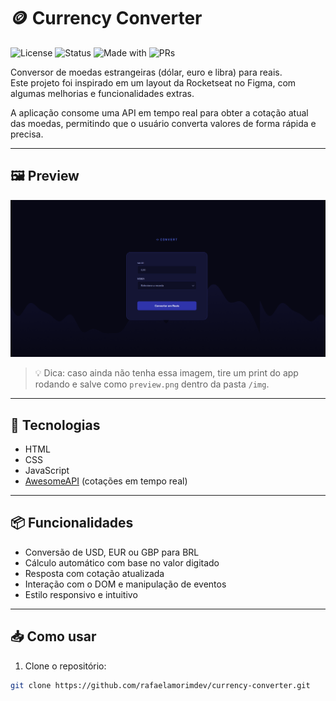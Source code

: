 <!-- <p align="center">  
   <img src="img/logo.svg" alt="Logotipo"/> 
</p>

<div align="center">

![Projeto](https://img.shields.io/badge/rafaelamorimdev-convert-purple)
![MBA](https://img.shields.io/badge/MBA-full--stack-8234e9)
![licence mit](https://img.shields.io/badge/license-MIT-green)

</div>

## 📖 Sobre

Conversor de moedas estrangeiras (USD/LIB/GBP) para Reais. Encontrei esse projeto da Rocketseat no Figma e inseri algumas funcionalidades.
Consumo de API obtendo o real valor monetário da moeda no dia.
O projeto foi desenvolvido com HTML, CSS e JavaScript.
Funcionalidades interativas que realizam a conversão de valores entre diferentes moedas, com manipulação de DOM e tratamento de eventos.

<p align="center">  
   <img src="files/banner.png" alt="Banner do projeto"/> 
</p>

<br/>

## 🎨 Protótipo

Protótipo do projeto foi desenvolvido no Figma e pode ser acessado [aqui](files/prototype.fig) (by [Rocketseat](https://github.com/rocketseat) ❤️).

<br/>

## 🚀 Visualizar o Projeto

O projeto poderá ser visualizado [aqui](currency-converter-jvbtm1sei-rafaelamorimdevs-projects.vercel.app).

<br/>

## 📝 Licença
Esse projeto está sob a licença MIT. Veja o arquivo [LICENSE](LICENSE) para mais detalhes. -->

# 🪙 Currency Converter

![License](https://img.shields.io/badge/license-MIT-green)
![Status](https://img.shields.io/badge/status-finished-brightgreen)
![Made with](https://img.shields.io/badge/Made%20with-JavaScript-yellow)
![PRs](https://img.shields.io/badge/PRs-welcome-blue)

Conversor de moedas estrangeiras (dólar, euro e libra) para reais.  
Este projeto foi inspirado em um layout da Rocketseat no Figma, com algumas melhorias e funcionalidades extras.

A aplicação consome uma API em tempo real para obter a cotação atual das moedas, permitindo que o usuário converta valores de forma rápida e precisa.

---

## 🖼 Preview

![preview do app](./files/preview.png)

> 💡 Dica: caso ainda não tenha essa imagem, tire um print do app rodando e salve como `preview.png` dentro da pasta `/img`.

---

## 🚀 Tecnologias

- HTML
- CSS
- JavaScript
- [AwesomeAPI](https://docs.awesomeapi.com.br/api-de-moedas) (cotações em tempo real)

---

## 📦 Funcionalidades

- Conversão de USD, EUR ou GBP para BRL
- Cálculo automático com base no valor digitado
- Resposta com cotação atualizada
- Interação com o DOM e manipulação de eventos
- Estilo responsivo e intuitivo

---

## 📥 Como usar

1. Clone o repositório:
```bash
git clone https://github.com/rafaelamorimdev/currency-converter.git